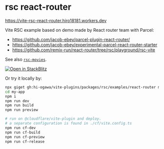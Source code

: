 # rsc react-router

https://vite-rsc-react-router.hiro18181.workers.dev

Vite RSC example based on demo made by React router team with Parcel:

- https://github.com/jacob-ebey/parcel-plugin-react-router/
- https://github.com/jacob-ebey/experimental-parcel-react-router-starter
- https://github.com/remix-run/react-router/tree/rsc/playground/rsc-vite

See also [`rsc-movies`](https://github.com/hi-ogawa/rsc-movies/).

[![Open in StackBlitz](https://developer.stackblitz.com/img/open_in_stackblitz.svg)](https://stackblitz.com/github/hi-ogawa/vite-plugins/tree/main/packages/rsc/examples/react-router?file=src%2Froutes%2Froot.tsx)

Or try it locally by:

```sh
npx giget gh:hi-ogawa/vite-plugins/packages/rsc/examples/react-router my-app
cd my-app
npm i
npm run dev
npm run build
npm run preview

# run on @cloudflare/vite-plugin and deploy.
# a separate configuration is found in ./cf/vite.config.ts
npm run cf-dev
npm run cf-build
npm run cf-preview
npm run cf-release
```
